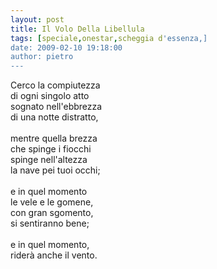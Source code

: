 ```yaml
---
layout: post
title: Il Volo Della Libellula
tags: [speciale,onestar,scheggia d'essenza,]
date: 2009-02-10 19:18:00
author: pietro
---
```

Cerco la compiutezza<br/>di ogni singolo atto<br/>sognato nell'ebbrezza<br/>di una notte distratto,<br/><br/>mentre quella brezza<br/>che spinge i fiocchi<br/>spinge nell'altezza<br/>la nave pei tuoi occhi;<br/><br/>e in quel momento<br/>le vele e le gomene,<br/>con gran sgomento,<br/>si sentiranno bene;<br/><br/>e in quel momento,<br/>riderà anche il vento.
